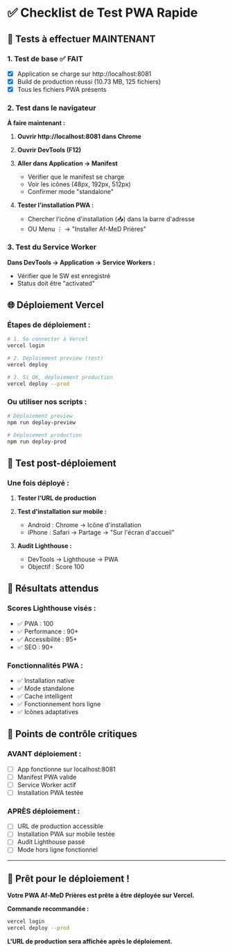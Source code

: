 # ✅ Checklist de Test PWA Rapide

## 🚀 Tests à effectuer MAINTENANT

### 1. **Test de base** ✅ FAIT
- [x] Application se charge sur http://localhost:8081
- [x] Build de production réussi (10.73 MB, 125 fichiers)
- [x] Tous les fichiers PWA présents

### 2. **Test dans le navigateur** 
**À faire maintenant :**

1. **Ouvrir http://localhost:8081 dans Chrome**
2. **Ouvrir DevTools (F12)**
3. **Aller dans Application → Manifest**
   - Vérifier que le manifest se charge
   - Voir les icônes (48px, 192px, 512px)
   - Confirmer mode "standalone"

4. **Tester l'installation PWA :**
   - Chercher l'icône d'installation (📥) dans la barre d'adresse
   - OU Menu ⋮ → "Installer Af-MeD Prières"

### 3. **Test du Service Worker**
**Dans DevTools → Application → Service Workers :**
- Vérifier que le SW est enregistré
- Status doit être "activated"

## 🌐 Déploiement Vercel

### **Étapes de déploiement :**

```bash
# 1. Se connecter à Vercel
vercel login

# 2. Déploiement preview (test)
vercel deploy

# 3. Si OK, déploiement production
vercel deploy --prod
```

### **Ou utiliser nos scripts :**

```bash
# Déploiement preview
npm run deploy-preview

# Déploiement production
npm run deploy-prod
```

## 📱 Test post-déploiement

### **Une fois déployé :**

1. **Tester l'URL de production**
2. **Test d'installation sur mobile :**
   - Android : Chrome → Icône d'installation
   - iPhone : Safari → Partage → "Sur l'écran d'accueil"

3. **Audit Lighthouse :**
   - DevTools → Lighthouse → PWA
   - Objectif : Score 100

## 🎯 Résultats attendus

### **Scores Lighthouse visés :**
- ✅ PWA : 100
- ✅ Performance : 90+
- ✅ Accessibilité : 95+
- ✅ SEO : 90+

### **Fonctionnalités PWA :**
- ✅ Installation native
- ✅ Mode standalone
- ✅ Cache intelligent
- ✅ Fonctionnement hors ligne
- ✅ Icônes adaptatives

## 🚨 Points de contrôle critiques

### **AVANT déploiement :**
- [ ] App fonctionne sur localhost:8081
- [ ] Manifest PWA valide
- [ ] Service Worker actif
- [ ] Installation PWA testée

### **APRÈS déploiement :**
- [ ] URL de production accessible
- [ ] Installation PWA sur mobile testée
- [ ] Audit Lighthouse passé
- [ ] Mode hors ligne fonctionnel

---

## 🎉 Prêt pour le déploiement !

**Votre PWA Af-MeD Prières est prête à être déployée sur Vercel.**

**Commande recommandée :**
```bash
vercel login
vercel deploy --prod
```

**L'URL de production sera affichée après le déploiement.**
